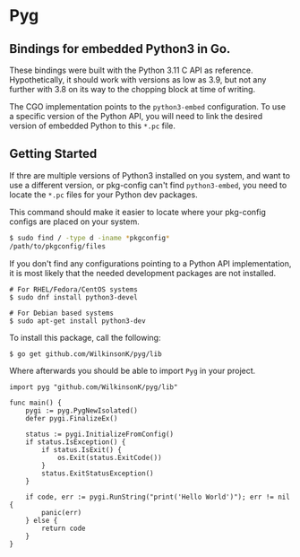 # Pyg #
Bindings for embedded Python3 in Go.
---

These bindings were built with the Python 3.11 C API as reference.
Hypothetically, it should work with versions as low as 3.9, but not any further
with 3.8 on its way to the chopping block at time of writing.

The CGO implementation points to the `python3-embed` configuration. To use a
specific version of the Python API, you will need to link the desired version
of embedded Python to this `*.pc` file.

## Getting Started ##
If thre are multiple versions of Python3 installed on you system, and want
to use a different version, or pkg-config can't find `python3-embed`, you need
to locate the `*.pc` files for your Python dev packages.

This command should make it easier to locate where your pkg-config configs are
placed on your system.
```bash
$ sudo find / -type d -iname *pkgconfig*
/path/to/pkgconfig/files
```

If you don't find any configurations pointing to a Python API implementation, it
is most likely that the needed development packages are not installed.
```base
# For RHEL/Fedora/CentOS systems
$ sudo dnf install python3-devel

# For Debian based systems
$ sudo apt-get install python3-dev
```

To install this package, call the following:
```bash
$ go get github.com/WilkinsonK/pyg/lib
```

Where afterwards you should be able to import `Pyg` in your project.
```golang
import pyg "github.com/WilkinsonK/pyg/lib"

func main() {
    pygi := pyg.PygNewIsolated()
    defer pygi.FinalizeEx()

    status := pygi.InitializeFromConfig()
    if status.IsException() {
		if status.IsExit() {
			os.Exit(status.ExitCode())
		}
		status.ExitStatusException()
	}

    if code, err := pygi.RunString("print('Hello World')"); err != nil {
        panic(err)
    } else {
        return code
    }
}
```
